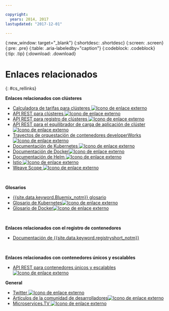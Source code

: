 ```yaml
---

copyright:
  years: 2014, 2017
lastupdated: "2017-12-01"

---
```


{:new_window: target="_blank"}
{:shortdesc: .shortdesc}
{:screen: .screen}
{:pre: .pre}
{:table: .aria-labeledby="caption"}
{:codeblock: .codeblock}
{:tip: .tip}
{:download: .download}


# Enlaces relacionados
{: #cs_rellinks}

**Enlaces relacionados con clústeres**

- [Calculadora de tarifas para clústeres ![Icono de enlace externo](../icons/launch-glyph.svg "Icono de enlace externo")](https://console.bluemix.net/?direct=classic%2F&env_id=ibm%3Ayp%3Aus-south#/pricing/cloudOEPaneId=pricing&paneId=pricingSheet&orgGuid=83f3f6dd-e430-4955-8225-0963753d8b0f&spaceGuid=f616188f-e265-4e04-84be-1b3d2ec63db3)
- [API REST para clústeres ![Icono de enlace externo](../icons/launch-glyph.svg "Icono de enlace externo")](https://containers.bluemix.net/swagger)
- [API REST para registro de clústeres ![Icono de enlace externo](../icons/launch-glyph.svg "Icono de enlace externo")](https://us-south.containers.bluemix.net/swagger-logging/)
- [API REST para el equilibrador de carga de aplicación de clúster ![Icono de enlace externo](../icons/launch-glyph.svg "Icono de enlace externo")](https://us-south.containers.bluemix.net/swagger-alb-api/)
- [Trayectos de orquestación de contenedores developerWorks![Icono de enlace externo](../icons/launch-glyph.svg "Icono de enlace externo")](https://developer.ibm.com/code/journey/category/container-orchestration/)
- [Documentación de Kubernetes ![Icono de enlace externo](../icons/launch-glyph.svg "Icono de enlace externo")](https://kubernetes.io/)
- [Documentación de Docker![Icono de enlace externo](../icons/launch-glyph.svg "Icono de enlace externo")](https://docs.docker.com/engine/)
- [Documentación de Helm ![Icono de enlace externo](../icons/launch-glyph.svg "Icono de enlace externo")](https://docs.helm.sh/helm/)
- [Istio ![Icono de enlace externo](../icons/launch-glyph.svg "Icono de enlace externo")](https://istio.io/)
- [Weave Scope ![Icono de enlace externo](../icons/launch-glyph.svg "Icono de enlace externo")](https://www.weave.works/oss/scope/)

<br />


**Glosarios**
- [{{site.data.keyword.Bluemix_notm}} glosario](/docs/overview/glossary/index.html)
- [Glosario de Kubernetes![Icono de enlace externo](../icons/launch-glyph.svg "Icono de enlace externo")](https://kubernetes.io/docs/reference/glossary/?fundamental=true)
- [Glosario de Docker![Icono de enlace externo](../icons/launch-glyph.svg "Icono de enlace externo")](https://docs.docker.com/glossary/)

<br />


**Enlaces relacionados con el registro de contenedores**

- [Documentación de {{site.data.keyword.registryshort_notm}}](/docs/services/Registry/index.html)


<br />



**Enlaces relacionados con contenedores únicos y escalables**

- [API REST para contenedores únicos y escalables![Icono de enlace externo](../icons/launch-glyph.svg "Icono de enlace externo")](http://ccsapi-doc.mybluemix.net/)

**General**

- [Twitter ![Icono de enlace externo](../icons/launch-glyph.svg "Icono de enlace externo")](https://twitter.com/hashtag/ibmcontainers)
- [Artículos de la comunidad de desarrolladores![Icono de enlace externo](../icons/launch-glyph.svg "Icono de enlace externo")](https://www.ibm.com/blogs/bluemix/tag/containers/)
- [Microservices.TV ![Icono de enlace externo](../icons/launch-glyph.svg "Icono de enlace externo")](https://developer.ibm.com/tv/microservices/)

<br />

